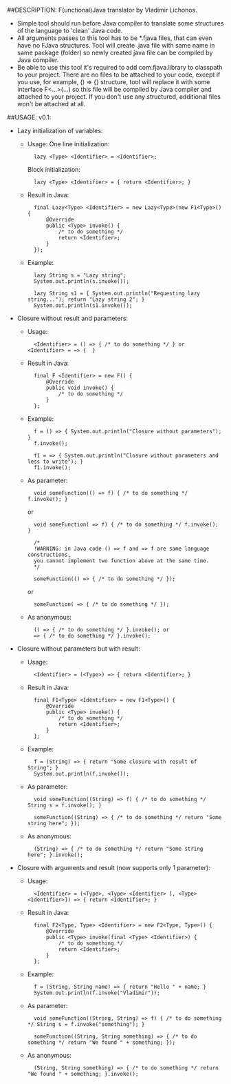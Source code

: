 ##DESCRIPTION:
F(unctional)Java translator by Vladimir Lichonos.

- Simple tool should run before Java compiler to translate some structures of the language to 'clean' Java code.
- All arguments passes to this tool has to be *.fjava files, that can even have no FJava structures. Tool will create .java file with same name in same package (folder) so newly created java file can be compiled by Java compiler.
- Be able to use this tool it's required to add com.fjava.library to classpath to your project. There are no files to be attached to your code, except if you use, for example, () => {} structure, tool will replace it with some interface F<...>(...) so this file will be compiled by Java compiler and attached to your project. If you don't use any structured, additional files won't be attached at all.
  
##USAGE:
v0.1:

- Lazy initialization of variables:
	- Usage:
		One line initialization:
		
			lazy <Type> <Identifier> = <Identifier>;
		
		Block initialization:
		
			lazy <Type> <Identifier> = { return <Identifier>; }
	
	- Result in Java:
	
			final Lazy<Type> <Identifier> = new Lazy<Type>(new F1<Type>() {
				@Override
				public <Type> invoke() {
					/* to do something */
					return <Identifier>;
				}
			});
		
	- Example:
	
			lazy String s = "Lazy string";
			System.out.println(s.invoke());
		
			lazy String s1 = { System.out.println("Requesting lazy string..."); return "Lazy string 2"; }
			System.out.println(s1.invoke());

- Closure without result and parameters:
	- Usage:
	
			<Identifier> = () => { /* to do something */ } or <Identifier> = => {  }
	
	- Result in Java:
	
			final F <Identifier> = new F() {
				@Override
				public void invoke() {
					/* to do something */
				}
			};
	
	- Example:
		
			f = () => { System.out.println("Closure without parameters"); }
			f.invoke();
		
			f1 = => { System.out.println("Closure without parameters and less to write"); }
			f1.invoke();
		
	- As parameter:
		
			void someFunction(() => f) { /* to do something */ f.invoke(); }
		
		or
	 
			void someFunction( => f) { /* to do something */ f.invoke(); }

			/*
			!WARNING: in Java code () => f and => f are same language constructions, 
			you cannot implement two function above at the same time.
			*/
		
			someFunction(() => { /* to do something */ });
		
		or
		
			someFunction( => { /* to do something */ });
		
	- As anonymous:
		
			() => { /* to do something */ }.invoke(); or
			=> { /* to do something */ }.invoke();
		
- Closure without parameters but with result:
	- Usage:
		
			<Identifier> = (<Type>) => { return <Identifier>; }
	
	- Result in Java:
		
			final F1<Type> <Identifier> = new F1<Type>() {
				@Override
				public <Type> invoke() {
					/* to do something */
					return <Identifier>;
				}
			};
		
	- Example:
		
			f = (String) => { return "Some closure with result of String"; }
			System.out.println(f.invoke());
	
	- As parameter:
		
			void someFunction((String) => f) { /* to do something */ String s = f.invoke(); }
	
			someFunction((String) => { /* to do something */ return "Some string here"; });
	
	- As anonymous:
		
			(String) => { /* to do something */ return "Some string here"; }.invoke();
		
- Closure with arguments and result (now supports only 1 parameter):
	- Usage:
		
			<Identifier> = (<Type>, <Type> <Identifier> [, <Type> <Identifier>]) => { return <Identifier>; }
	
	- Result in Java:
		
			final F2<Type, Type> <Identifier> = new F2<Type, Type>() {
				@Override
				public <Type> invoke(final <Type> <Identifier>) {
					/* to do something */
					return <Identifier>;
				}
			};
	
	- Example:
		
			f = (String, String name) => { return "Hello " + name; }
			System.out.println(f.invoke("Vladimir"));
	
	- As parameter:
		
			void someFunction((String, String) => f) { /* to do something */ String s = f.invoke("something"); }
		
			someFunction((String, String something) => { /* to do something */ return "We found " + something; });
	
	- As anonymous:
		
			(String, String something) => { /* to do something */ return "We found " + something; }.invoke();
		
